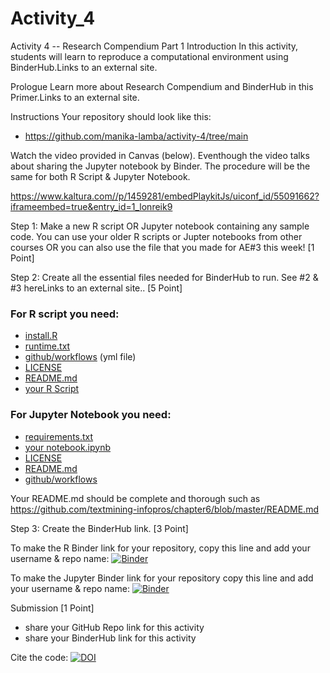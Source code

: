 # Activity_4
Activity 4 -- Research Compendium Part 1
Introduction
In this activity, students will learn to reproduce a computational environment using BinderHub.Links to an external site.

Prologue
Learn more about Research Compendium and BinderHub in this Primer.Links to an external site.

Instructions
Your repository should look like this: 
- https://github.com/manika-lamba/activity-4/tree/main

Watch the video provided in Canvas (below). Eventhough the video talks about sharing the Jupyter notebook by Binder. The procedure will be the same for both R Script & Jupyter Notebook.

https://www.kaltura.com//p/1459281/embedPlaykitJs/uiconf_id/55091662?iframeembed=true&entry_id=1_lonreik9


Step 1: Make a new R script OR Jupyter notebook containing any sample code. You can use your older R scripts or Jupter notebooks from other courses OR you can also use the file that you made for AE#3 this week! [1 Point]

Step 2:  Create all the essential files needed for BinderHub to run. See #2 & #3 hereLinks to an external site.. [5 Point]

### For R script you need:
- [install.R](https://github.com/manika-lamba/activity-4/blob/main/install.R)
- [runtime.txt](https://github.com/manika-lamba/activity-4/blob/main/runtime.txt)
- [github/workflows](https://github.com/manika-lamba/activity-4/tree/main/.github/workflows)  (yml file)
- [LICENSE](https://github.com/manika-lamba/activity-4/blob/main/LICENSE)
- [README.md](https://github.com/manika-lamba/activity-4/blob/main/README.md)
- [your R Script](https://github.com/manika-lamba/activity-4/blob/main/wordfish.R)


### For Jupyter Notebook you need:
- [requirements.txt](https://github.com/sbonaretti/cart_segm_liter_map/blob/master/requirements.txt)
- [your notebook.ipynb](https://github.com/sbonaretti/cart_segm_liter_map/blob/master/literature_review.ipynb)
- [LICENSE](https://github.com/sbonaretti/cart_segm_liter_map/blob/master/LICENSE)
- [README.md](https://github.com/sbonaretti/cart_segm_liter_map/blob/master/README.md)
- [github/workflows](https://github.com/manika-lamba/activity-4/tree/main/.github/workflows)


Your README.md should be complete and thorough such as https://github.com/textmining-infopros/chapter6/blob/master/README.md

Step 3: Create the BinderHub link. [3 Point]

To make the R Binder link for your repository, copy this line and add your username & repo name: [![Binder](http://mybinder.org/badge_logo.svg)](http://mybinder.org/v2/gh/your_username/your_reponame/main?urlpath=rstudio)

To make the Jupyter Binder link for your repository copy this line and add your username & repo name: [![Binder](http://mybinder.org/badge_logo.svg)](http://mybinder.org/v2/gh/your_username/your_reponame/main?filepath=filename.ipynb)

Submission [1 Point]
- share your GitHub Repo link for this activity
- share your BinderHub link for this activity 

Cite the code: [![DOI](https://zenodo.org/badge/953647996.svg)](https://doi.org/10.5281/zenodo.15127419)
